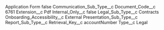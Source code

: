 <?xml version="1.0" encoding="UTF-8"?>
<CustomMetadata xmlns="http://soap.sforce.com/2006/04/metadata" xmlns:xsi="http://www.w3.org/2001/XMLSchema-instance" xmlns:xsd="http://www.w3.org/2001/XMLSchema">
    <label>Application Form</label>
    <protected>false</protected>
    <values>
        <field>Communication_Sub_Type__c</field>
        <value xsi:nil="true"/>
    </values>
    <values>
        <field>Document_Code__c</field>
        <value xsi:type="xsd:string">6761</value>
    </values>
    <values>
        <field>Extension__c</field>
        <value xsi:type="xsd:string">Pdf</value>
    </values>
    <values>
        <field>Internal_Only__c</field>
        <value xsi:type="xsd:boolean">false</value>
    </values>
    <values>
        <field>Legal_Sub_Type__c</field>
        <value xsi:type="xsd:string">Contracts</value>
    </values>
    <values>
        <field>Onboarding_Accessibility__c</field>
        <value xsi:type="xsd:string">External</value>
    </values>
    <values>
        <field>Presentation_Sub_Type__c</field>
        <value xsi:nil="true"/>
    </values>
    <values>
        <field>Report_Sub_Type__c</field>
        <value xsi:nil="true"/>
    </values>
    <values>
        <field>Retrieval_Key__c</field>
        <value xsi:type="xsd:string">accountNumber</value>
    </values>
    <values>
        <field>Type__c</field>
        <value xsi:type="xsd:string">Legal</value>
    </values>
</CustomMetadata>
